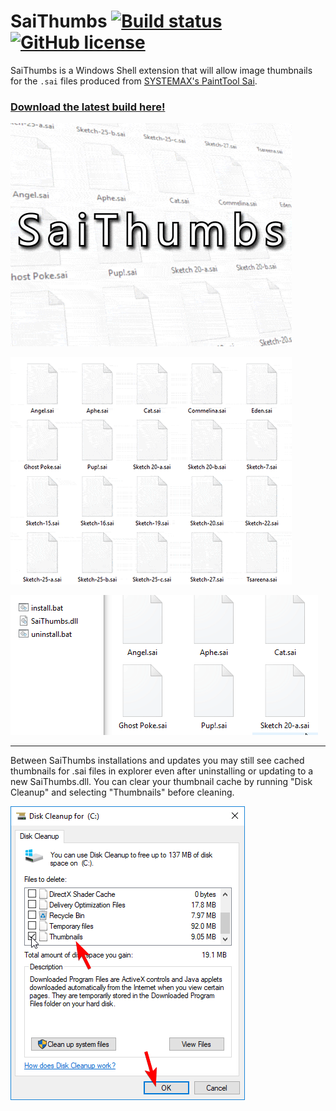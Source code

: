 # SaiThumbs [![Build status](https://ci.appveyor.com/api/projects/status/jt6gykk5039f1w7c?svg=true)](https://ci.appveyor.com/project/Wunkolo/saithumbs) [![GitHub license](https://img.shields.io/badge/license-MIT-blue.svg)](https://raw.githubusercontent.com/Wunkolo/SaiThumbs/master/LICENSE)

SaiThumbs is a Windows Shell extension that will allow image thumbnails for the `.sai` files produced from [SYSTEMAX's PaintTool Sai](https://www.systemax.jp/en/sai/).

### [Download the latest build here!](https://wunkolo.itch.io/saithumbs)

![logo](media/logo.gif)

![sample](media/sample.gif)

![install](media/install.gif)

---

Between SaiThumbs installations and updates you ​may​ still see cached thumbnails for .sai files in explorer even after uninstalling or updating to a new SaiThumbs.dll. You can clear your thumbnail cache by running "Disk Cleanup" and selecting "Thumbnails" before cleaning.

![cleanup](media/cleanup.png)